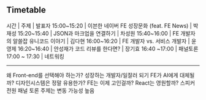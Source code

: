 ## Timetable

시간 | 주제 | 발표자
15:00~15:20	| 이븐한 네이버 FE 성장문화 (feat. FE News) | 박재성
15:20~15:40	| JSON과 마크업을 연결하기 | 차성원
15:40~16:00	| FE 개발자의 알쓸잡 유니코드 이야기 | 김다현
16:00~16:20	| FE 개발자 vs. 서비스 개발자	| 윤영제
16:20~16:40	| 안성재가 코드 리뷰를 한다면? | 장기효
16:40 ~17:00 | 패널토론
17:00 ~ 17:30 | 네트워킹

----------

왜 Front-end를 선택해야 하는가?
성장하는 개발자/일잘러 되기
FE가 AI에게 대체될까?
디자인시스템은 정말 유용한가?
FE는 이제 고인걸까?
React는 영원할까?
스피커 전원	 패널 토론 주제는 변동 가능성 높음